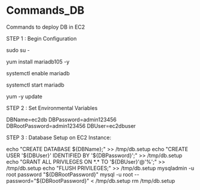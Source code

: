 
# Commands_DB
Commands to deploy DB in EC2

STEP 1 : Begin Configuration 

sudo su -

yum install mariadb105 -y

systemctl enable mariadb

systemctl start mariadb

yum -y update  

STEP 2 : Set Environmental Variables

DBName=ec2db
DBPassword=admin123456
DBRootPassword=admin123456
DBUser=ec2dbuser

STEP 3 : Database Setup on EC2 Instance:

echo "CREATE DATABASE ${DBName};" >> /tmp/db.setup
echo "CREATE USER '${DBUser}' IDENTIFIED BY '${DBPassword}';" >> /tmp/db.setup
echo "GRANT ALL PRIVILEGES ON *.* TO '${DBUser}'@'%';" >> /tmp/db.setup
echo "FLUSH PRIVILEGES;" >> /tmp/db.setup
mysqladmin -u root password "${DBRootPassword}"
mysql -u root --password="${DBRootPassword}" < /tmp/db.setup
rm /tmp/db.setup

